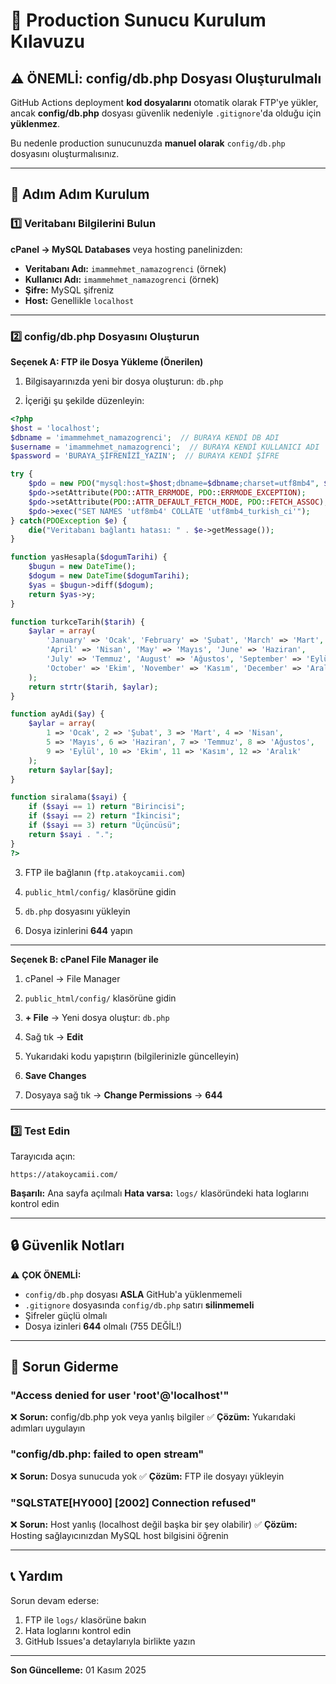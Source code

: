 # 🔧 Production Sunucu Kurulum Kılavuzu

## ⚠️ ÖNEMLİ: config/db.php Dosyası Oluşturulmalı

GitHub Actions deployment **kod dosyalarını** otomatik olarak FTP'ye yükler, ancak **config/db.php** dosyası güvenlik nedeniyle `.gitignore`'da olduğu için **yüklenmez**.

Bu nedenle production sunucunuzda **manuel olarak** `config/db.php` dosyasını oluşturmalısınız.

---

## 📝 Adım Adım Kurulum

### 1️⃣ Veritabanı Bilgilerini Bulun

**cPanel → MySQL Databases** veya hosting panelinizden:

- **Veritabanı Adı:** `imammehmet_namazogrenci` (örnek)
- **Kullanıcı Adı:** `imammehmet_namazogrenci` (örnek)
- **Şifre:** MySQL şifreniz
- **Host:** Genellikle `localhost`

---

### 2️⃣ config/db.php Dosyasını Oluşturun

**Seçenek A: FTP ile Dosya Yükleme (Önerilen)**

1. Bilgisayarınızda yeni bir dosya oluşturun: `db.php`

2. İçeriği şu şekilde düzenleyin:

```php
<?php
$host = 'localhost';
$dbname = 'imammehmet_namazogrenci';  // BURAYA KENDİ DB ADI
$username = 'imammehmet_namazogrenci';  // BURAYA KENDİ KULLANICI ADI
$password = 'BURAYA_ŞİFRENİZİ_YAZIN';  // BURAYA KENDİ ŞİFRE

try {
    $pdo = new PDO("mysql:host=$host;dbname=$dbname;charset=utf8mb4", $username, $password);
    $pdo->setAttribute(PDO::ATTR_ERRMODE, PDO::ERRMODE_EXCEPTION);
    $pdo->setAttribute(PDO::ATTR_DEFAULT_FETCH_MODE, PDO::FETCH_ASSOC);
    $pdo->exec("SET NAMES 'utf8mb4' COLLATE 'utf8mb4_turkish_ci'");
} catch(PDOException $e) {
    die("Veritabanı bağlantı hatası: " . $e->getMessage());
}

function yasHesapla($dogumTarihi) {
    $bugun = new DateTime();
    $dogum = new DateTime($dogumTarihi);
    $yas = $bugun->diff($dogum);
    return $yas->y;
}

function turkceTarih($tarih) {
    $aylar = array(
        'January' => 'Ocak', 'February' => 'Şubat', 'March' => 'Mart',
        'April' => 'Nisan', 'May' => 'Mayıs', 'June' => 'Haziran',
        'July' => 'Temmuz', 'August' => 'Ağustos', 'September' => 'Eylül',
        'October' => 'Ekim', 'November' => 'Kasım', 'December' => 'Aralık'
    );
    return strtr($tarih, $aylar);
}

function ayAdi($ay) {
    $aylar = array(
        1 => 'Ocak', 2 => 'Şubat', 3 => 'Mart', 4 => 'Nisan',
        5 => 'Mayıs', 6 => 'Haziran', 7 => 'Temmuz', 8 => 'Ağustos',
        9 => 'Eylül', 10 => 'Ekim', 11 => 'Kasım', 12 => 'Aralık'
    );
    return $aylar[$ay];
}

function siralama($sayi) {
    if ($sayi == 1) return "Birincisi";
    if ($sayi == 2) return "İkincisi";
    if ($sayi == 3) return "Üçüncüsü";
    return $sayi . ".";
}
?>
```

3. FTP ile bağlanın (`ftp.atakoycamii.com`)

4. `public_html/config/` klasörüne gidin

5. `db.php` dosyasını yükleyin

6. Dosya izinlerini **644** yapın

---

**Seçenek B: cPanel File Manager ile**

1. cPanel → File Manager

2. `public_html/config/` klasörüne gidin

3. **+ File** → Yeni dosya oluştur: `db.php`

4. Sağ tık → **Edit**

5. Yukarıdaki kodu yapıştırın (bilgilerinizle güncelleyin)

6. **Save Changes**

7. Dosyaya sağ tık → **Change Permissions** → **644**

---

### 3️⃣ Test Edin

Tarayıcıda açın:
```
https://atakoycamii.com/
```

**Başarılı:** Ana sayfa açılmalı
**Hata varsa:** `logs/` klasöründeki hata loglarını kontrol edin

---

## 🔒 Güvenlik Notları

⚠️ **ÇOK ÖNEMLİ:**
- `config/db.php` dosyası **ASLA** GitHub'a yüklenmemeli
- `.gitignore` dosyasında `config/db.php` satırı **silinmemeli**
- Şifreler güçlü olmalı
- Dosya izinleri **644** olmalı (755 DEĞİL!)

---

## 🚨 Sorun Giderme

### "Access denied for user 'root'@'localhost'"
❌ **Sorun:** config/db.php yok veya yanlış bilgiler
✅ **Çözüm:** Yukarıdaki adımları uygulayın

### "config/db.php: failed to open stream"
❌ **Sorun:** Dosya sunucuda yok
✅ **Çözüm:** FTP ile dosyayı yükleyin

### "SQLSTATE[HY000] [2002] Connection refused"
❌ **Sorun:** Host yanlış (localhost değil başka bir şey olabilir)
✅ **Çözüm:** Hosting sağlayıcınızdan MySQL host bilgisini öğrenin

---

## 📞 Yardım

Sorun devam ederse:
1. FTP ile `logs/` klasörüne bakın
2. Hata loglarını kontrol edin
3. GitHub Issues'a detaylarıyla birlikte yazın

---

**Son Güncelleme:** 01 Kasım 2025
